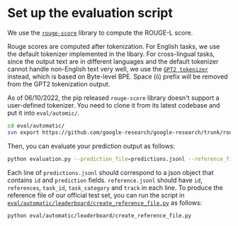 # Set up the evaluation script

We use the [`rouge-score`](https://github.com/google-research/google-research/tree/master/rouge) library to compute the ROUGE-L score.

Rouge scores are computed after tokenization. For English tasks, we use the default tokenizer implemented in the libary. For cross-lingual tasks, since the output text are in different languages and the default tokenizer cannot handle non-English text very well, we use the [`GPT2 tokenizer`](https://huggingface.co/docs/transformers/model_doc/gpt2#transformers.GPT2Tokenizer) instead, which is based on Byte-level BPE. Space (`Ġ`) prefix will be removed from the GPT2 tokenization output.

As of 06/10/2022, the pip released `rouge-score` library doesn't support a user-defined tokenizer. You need to clone it from its latest codebase and put it into `eval/automic/`.

```bash
cd eval/automatic/
svn export https://github.com/google-research/google-research/trunk/rouge rouge
```

Then, you can evaluate your prediction output as follows:

```bash
python evaluation.py --prediction_file=predictions.jsonl --reference_file=references.jsonl
```

Each line of `predictions.jsonl` should correspond to a json object that contains `id` and `prediction` fields. `reference.jsonl` should have `id`, `references`, `task_id`, `task_category` and `track` in each line. To produce the reference file of our official test set, you can run the script in [`eval/automatic/leaderboard/create_reference_file.py`](eval/leaderboard/create_reference_file.py) as follows:

```bash
python eval/automatic/leaderboard/create_reference_file.py
